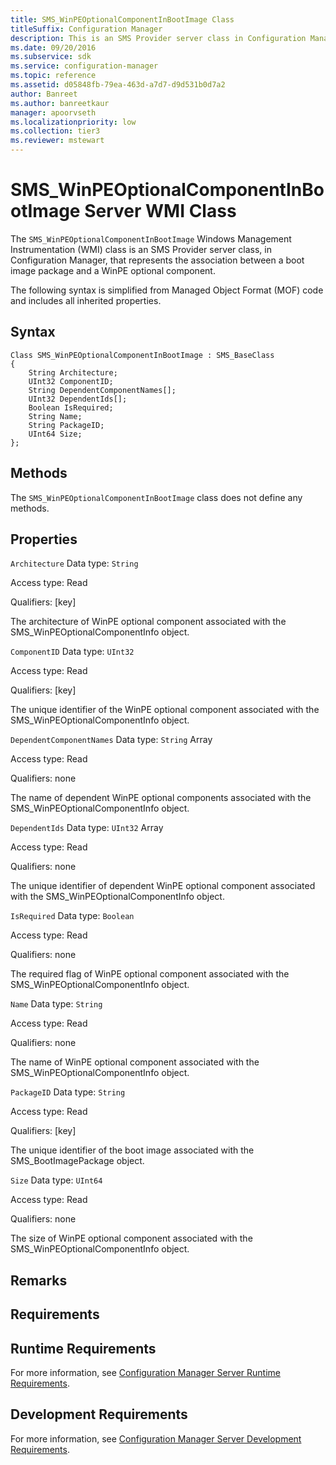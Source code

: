 ```yaml
---
title: SMS_WinPEOptionalComponentInBootImage Class
titleSuffix: Configuration Manager
description: This is an SMS Provider server class in Configuration Manager. It represents the association between a boot image package and a WinPE optional component.
ms.date: 09/20/2016
ms.subservice: sdk
ms.service: configuration-manager
ms.topic: reference
ms.assetid: d05848fb-79ea-463d-a7d7-d9d531b0d7a2
author: Banreet
ms.author: banreetkaur
manager: apoorvseth
ms.localizationpriority: low
ms.collection: tier3
ms.reviewer: mstewart
---
```

# SMS_WinPEOptionalComponentInBootImage Server WMI Class
The `SMS_WinPEOptionalComponentInBootImage` Windows Management Instrumentation (WMI) class is an SMS Provider server class, in Configuration Manager, that represents the association between a boot image package and a WinPE optional component.

 The following syntax is simplified from Managed Object Format (MOF) code and includes all inherited properties.

## Syntax

```
Class SMS_WinPEOptionalComponentInBootImage : SMS_BaseClass
{
    String Architecture;
    UInt32 ComponentID;
    String DependentComponentNames[];
    UInt32 DependentIds[];
    Boolean IsRequired;
    String Name;
    String PackageID;
    UInt64 Size;
};
```

## Methods
 The `SMS_WinPEOptionalComponentInBootImage` class does not define any methods.

## Properties
 `Architecture`
 Data type: `String`

 Access type: Read

 Qualifiers: [key]

 The architecture of WinPE optional component associated with the SMS_WinPEOptionalComponentInfo object.

 `ComponentID`
 Data type: `UInt32`

 Access type: Read

 Qualifiers: [key]

 The unique identifier of the WinPE optional component associated with the SMS_WinPEOptionalComponentInfo object.

 `DependentComponentNames`
 Data type: `String` Array

 Access type: Read

 Qualifiers: none

 The name of dependent WinPE optional components associated with the SMS_WinPEOptionalComponentInfo object.

 `DependentIds`
 Data type: `UInt32` Array

 Access type: Read

 Qualifiers: none

 The unique identifier of dependent WinPE optional component associated with the SMS_WinPEOptionalComponentInfo object.

 `IsRequired`
 Data type: `Boolean`

 Access type: Read

 Qualifiers: none

 The required flag of WinPE optional component associated with the SMS_WinPEOptionalComponentInfo object.

 `Name`
 Data type: `String`

 Access type: Read

 Qualifiers: none

 The name of WinPE optional component associated with the SMS_WinPEOptionalComponentInfo object.

 `PackageID`
 Data type: `String`

 Access type: Read

 Qualifiers: [key]

 The unique identifier of the boot image associated with the SMS_BootImagePackage object.

 `Size`
 Data type: `UInt64`

 Access type: Read

 Qualifiers: none

 The size of WinPE optional component associated with the SMS_WinPEOptionalComponentInfo object.

## Remarks

## Requirements

## Runtime Requirements
 For more information, see [Configuration Manager Server Runtime Requirements](../../../develop/core/reqs/server-runtime-requirements.md).

## Development Requirements
 For more information, see [Configuration Manager Server Development Requirements](../../../develop/core/reqs/server-development-requirements.md).
